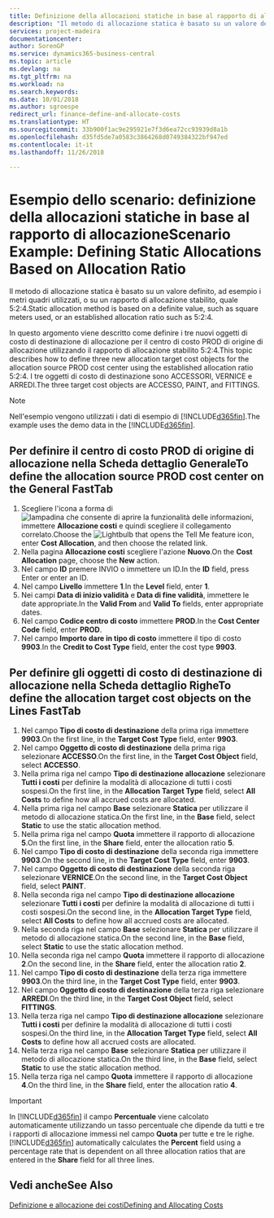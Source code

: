 ```yaml
---
title: Definizione della allocazioni statiche in base al rapporto di allocazione | Microsoft Docs
description: "Il metodo di allocazione statica è basato su un valore definito, ad esempio i metri quadri utilizzati, o su un rapporto di allocazione stabilito, quale 5:2:4."
services: project-madeira
documentationcenter: 
author: SorenGP
ms.service: dynamics365-business-central
ms.topic: article
ms.devlang: na
ms.tgt_pltfrm: na
ms.workload: na
ms.search.keywords: 
ms.date: 10/01/2018
ms.author: sgroespe
redirect_url: finance-define-and-allocate-costs
ms.translationtype: HT
ms.sourcegitcommit: 33b900f1ac9e295921e7f3d6ea72cc93939d8a1b
ms.openlocfilehash: d35fd5de7a0583c3864268d0749384322bf947ed
ms.contentlocale: it-it
ms.lasthandoff: 11/26/2018

---
```

# <a name="scenario-example-defining-static-allocations-based-on-allocation-ratio"></a><span data-ttu-id="925d4-103">Esempio dello scenario: definizione della allocazioni statiche in base al rapporto di allocazione</span><span class="sxs-lookup"><span data-stu-id="925d4-103">Scenario Example: Defining Static Allocations Based on Allocation Ratio</span></span>
<span data-ttu-id="925d4-104">Il metodo di allocazione statica è basato su un valore definito, ad esempio i metri quadri utilizzati, o su un rapporto di allocazione stabilito, quale 5:2:4.</span><span class="sxs-lookup"><span data-stu-id="925d4-104">Static allocation method is based on a definite value, such as square meters used, or an established allocation ratio such as 5:2:4.</span></span>  

<span data-ttu-id="925d4-105">In questo argomento viene descritto come definire i tre nuovi oggetti di costo di destinazione di allocazione per il centro di costo PROD di origine di allocazione utilizzando il rapporto di allocazione stabilito 5:2:4.</span><span class="sxs-lookup"><span data-stu-id="925d4-105">This topic describes how to define three new allocation target cost objects for the allocation source PROD cost center using the established allocation ratio 5:2:4.</span></span> <span data-ttu-id="925d4-106">I tre oggetti di costo di destinazione sono ACCESSORI, VERNICE e ARREDI.</span><span class="sxs-lookup"><span data-stu-id="925d4-106">The three target cost objects are ACCESSO, PAINT, and FITTINGS.</span></span>  

> [!NOTE]  
>  <span data-ttu-id="925d4-107">Nell'esempio vengono utilizzati i dati di esempio di [!INCLUDE[d365fin](includes/d365fin_md.md)].</span><span class="sxs-lookup"><span data-stu-id="925d4-107">The example uses the demo data in the [!INCLUDE[d365fin](includes/d365fin_md.md)].</span></span>  

## <a name="to-define-the-allocation-source-prod-cost-center-on-the-general-fasttab"></a><span data-ttu-id="925d4-108">Per definire il centro di costo PROD di origine di allocazione nella Scheda dettaglio Generale</span><span class="sxs-lookup"><span data-stu-id="925d4-108">To define the allocation source PROD cost center on the General FastTab</span></span>  

1.  <span data-ttu-id="925d4-109">Scegliere l'icona a forma di ![lampadina che consente di aprire la funzionalità delle informazioni](media/ui-search/search_small.png "Informazioni sull'operazione che si desidera eseguire"), immettere **Allocazione costi** e quindi scegliere il collegamento correlato.</span><span class="sxs-lookup"><span data-stu-id="925d4-109">Choose the ![Lightbulb that opens the Tell Me feature](media/ui-search/search_small.png "Tell me what you want to do") icon, enter **Cost Allocation**, and then choose the related link.</span></span>  
2.  <span data-ttu-id="925d4-110">Nella pagina **Allocazione costi** scegliere l'azione **Nuovo**.</span><span class="sxs-lookup"><span data-stu-id="925d4-110">On the **Cost Allocation** page, choose the **New** action.</span></span>  
3.  <span data-ttu-id="925d4-111">Nel campo **ID** premere INVIO o immettere un ID.</span><span class="sxs-lookup"><span data-stu-id="925d4-111">In the **ID** field, press Enter or enter an ID.</span></span>  
4.  <span data-ttu-id="925d4-112">Nel campo **Livello** immettere **1**.</span><span class="sxs-lookup"><span data-stu-id="925d4-112">In the **Level** field, enter **1**.</span></span>  
5.  <span data-ttu-id="925d4-113">Nei campi **Data di inizio validità** e **Data di fine validità**, immettere le date appropriate.</span><span class="sxs-lookup"><span data-stu-id="925d4-113">In the **Valid From** and **Valid To** fields, enter appropriate dates.</span></span>  
6.  <span data-ttu-id="925d4-114">Nel campo **Codice centro di costo** immettere **PROD**.</span><span class="sxs-lookup"><span data-stu-id="925d4-114">In the **Cost Center Code** field, enter **PROD**.</span></span>  
7.  <span data-ttu-id="925d4-115">Nel campo **Importo dare in tipo di costo** immettere il tipo di costo **9903**.</span><span class="sxs-lookup"><span data-stu-id="925d4-115">In the **Credit to Cost Type** field, enter the cost type **9903**.</span></span>  

## <a name="to-define-the-allocation-target-cost-objects-on-the-lines-fasttab"></a><span data-ttu-id="925d4-116">Per definire gli oggetti di costo di destinazione di allocazione nella Scheda dettaglio Righe</span><span class="sxs-lookup"><span data-stu-id="925d4-116">To define the allocation target cost objects on the Lines FastTab</span></span>  

1.  <span data-ttu-id="925d4-117">Nel campo **Tipo di costo di destinazione** della prima riga immettere **9903**.</span><span class="sxs-lookup"><span data-stu-id="925d4-117">On the first line, in the **Target Cost Type** field, enter **9903**.</span></span>  
2.  <span data-ttu-id="925d4-118">Nel campo **Oggetto di costo di destinazione** della prima riga selezionare **ACCESSO**.</span><span class="sxs-lookup"><span data-stu-id="925d4-118">On the first line, in the **Target Cost Object** field, select **ACCESSO**.</span></span>  
3.  <span data-ttu-id="925d4-119">Nella prima riga nel campo **Tipo di destinazione allocazione** selezionare **Tutti i costi** per definire la modalità di allocazione di tutti i costi sospesi.</span><span class="sxs-lookup"><span data-stu-id="925d4-119">On the first line, in the **Allocation Target Type** field, select **All Costs** to define how all accrued costs are allocated.</span></span>  
4.  <span data-ttu-id="925d4-120">Nella prima riga nel campo **Base** selezionare **Statica** per utilizzare il metodo di allocazione statica.</span><span class="sxs-lookup"><span data-stu-id="925d4-120">On the first line, in the **Base** field, select **Static** to use the static allocation method.</span></span>  
5.  <span data-ttu-id="925d4-121">Nella prima riga nel campo **Quota** immettere il rapporto di allocazione **5**.</span><span class="sxs-lookup"><span data-stu-id="925d4-121">On the first line, in the **Share** field, enter the allocation ratio **5**.</span></span>  
6.  <span data-ttu-id="925d4-122">Nel campo **Tipo di costo di destinazione** della seconda riga immettere **9903**.</span><span class="sxs-lookup"><span data-stu-id="925d4-122">On the second line, in the **Target Cost Type** field, enter **9903**.</span></span>  
7.  <span data-ttu-id="925d4-123">Nel campo **Oggetto di costo di destinazione** della seconda riga selezionare **VERNICE**.</span><span class="sxs-lookup"><span data-stu-id="925d4-123">On the second line, in the **Target Cost Object** field, select **PAINT**.</span></span>  
8.  <span data-ttu-id="925d4-124">Nella seconda riga nel campo **Tipo di destinazione allocazione** selezionare **Tutti i costi** per definire la modalità di allocazione di tutti i costi sospesi.</span><span class="sxs-lookup"><span data-stu-id="925d4-124">On the second line, in the **Allocation Target Type** field, select **All Costs** to define how all accrued costs are allocated.</span></span>  
9. <span data-ttu-id="925d4-125">Nella seconda riga nel campo **Base** selezionare **Statica** per utilizzare il metodo di allocazione statica.</span><span class="sxs-lookup"><span data-stu-id="925d4-125">On the second line, in the **Base** field, select **Static** to use the static allocation method.</span></span>  
10. <span data-ttu-id="925d4-126">Nella seconda riga nel campo **Quota** immettere il rapporto di allocazione **2**.</span><span class="sxs-lookup"><span data-stu-id="925d4-126">On the second line, in the **Share** field, enter the allocation ratio **2**.</span></span>  
11. <span data-ttu-id="925d4-127">Nel campo **Tipo di costo di destinazione** della terza riga immettere **9903**.</span><span class="sxs-lookup"><span data-stu-id="925d4-127">On the third line, in the **Target Cost Type** field, enter **9903**.</span></span>  
12. <span data-ttu-id="925d4-128">Nel campo **Oggetto di costo di destinazione** della terza riga selezionare **ARREDI**.</span><span class="sxs-lookup"><span data-stu-id="925d4-128">On the third line, in the **Target Cost Object** field, select **FITTINGS**.</span></span>  
13. <span data-ttu-id="925d4-129">Nella terza riga nel campo **Tipo di destinazione allocazione** selezionare **Tutti i costi** per definire la modalità di allocazione di tutti i costi sospesi.</span><span class="sxs-lookup"><span data-stu-id="925d4-129">On the third line, in the **Allocation Target Type** field, select **All Costs** to define how all accrued costs are allocated.</span></span>  
14. <span data-ttu-id="925d4-130">Nella terza riga nel campo **Base** selezionare **Statica** per utilizzare il metodo di allocazione statica.</span><span class="sxs-lookup"><span data-stu-id="925d4-130">On the third line, in the **Base** field, select **Static** to use the static allocation method.</span></span>  
15. <span data-ttu-id="925d4-131">Nella terza riga nel campo **Quota** immettere il rapporto di allocazione **4**.</span><span class="sxs-lookup"><span data-stu-id="925d4-131">On the third line, in the **Share** field, enter the allocation ratio **4**.</span></span>  

> [!IMPORTANT]  
>  <span data-ttu-id="925d4-132">In [!INCLUDE[d365fin](includes/d365fin_md.md)] il campo **Percentuale** viene calcolato automaticamente utilizzando un tasso percentuale che dipende da tutti e tre i rapporti di allocazione immessi nel campo **Quota**  per tutte e tre le righe.</span><span class="sxs-lookup"><span data-stu-id="925d4-132">[!INCLUDE[d365fin](includes/d365fin_md.md)] automatically calculates the **Percent** field using a percentage rate that is dependent on all three allocation ratios that are entered in the **Share** field for all three lines.</span></span>  

## <a name="see-also"></a><span data-ttu-id="925d4-133">Vedi anche</span><span class="sxs-lookup"><span data-stu-id="925d4-133">See Also</span></span>  
[<span data-ttu-id="925d4-134">Definizione e allocazione dei costi</span><span class="sxs-lookup"><span data-stu-id="925d4-134">Defining and Allocating Costs</span></span>](finance-define-and-allocate-costs.md)   

